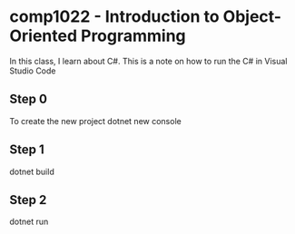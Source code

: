 # comp1022 - Introduction to Object-Oriented Programming
In this class, I learn about C#. This is a note on how to run the C# in Visual Studio Code

## Step 0
To create the new project
dotnet new console

## Step 1
dotnet build

## Step 2
dotnet run
